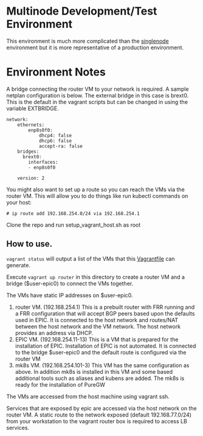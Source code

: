 # Multinode Development/Test Environment

This environment is much more complicated than the [singlenode](../singlenode/) environment but it is more representative of a production environment.

# Environment Notes

A bridge connecting the router VM to your network is required.  A sample netplan configuration is below.  The external bridge in this case is brext0. This is the default in the vagrant scripts but can be changed in using the variable EXTBRIDGE.

```
network:
    ethernets:
        enp8s0f0:
            dhcp4: false
            dhcp6: false
            accept-ra: false
    bridges:
      brext0:
        interfaces:
        - enp8s0f0

    version: 2
```

You might also want to set up a route so you can reach the VMs via the router VM. This will allow you to do things like run kubectl commands on your host:

```
# ip route add 192.168.254.0/24 via 192.168.254.1
```

Clone the repo and run setup_vagrant_host.sh as root

## How to use.

`vagrant status` will output a list of the VMs that this [Vagrantfile](Vagrantfile) can generate.

Execute `vagrant up router` in this directory to create a router VM and a bridge ($user-epic0) to connect the VMs together.

The VMs have static IP addresses on $user-epic0.

1. router VM. (192.168.254.1)  This is a prebuilt router with FRR running and a FRR configuration that will accept BGP peers based upon the defaults used in EPIC.  It is connected to the host network and routes/NAT between the host network and the VM network.  The host network provides an address via DHCP.
2. EPIC VM. (192.168.254.11-13)  This is a VM that is prepared for the installation of EPIC.  Installation of EPIC is not automated.  It is connected to the bridge $user-epic0 and the default route is configured via the router VM
3. mk8s VM. (192.168.254.101-3)  This VM has the same configuration as above.  In addition mk8s is installed in this VM and some based additional tools such as aliases and kubens are added.  The mk8s is ready for the installation of PureGW

The VMs are accessed from the host machine using vagrant ssh.

Services that are exposed by epic are accessed via the host network on the router VM.  A static route to the network exposed (default 192.168.77.0/24) from your workstation to the vagrant router box is required to access LB services.
